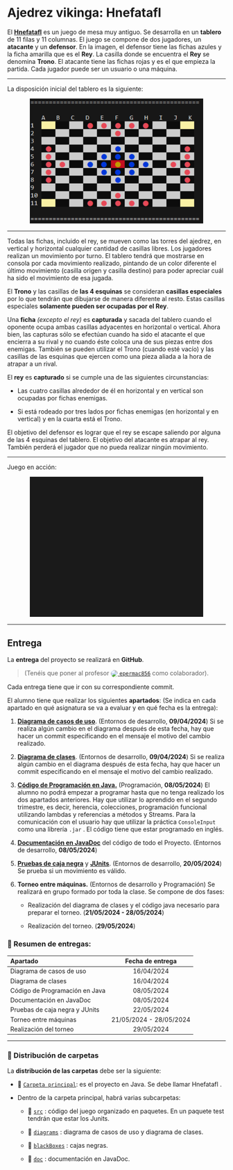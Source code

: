 # Ajedrez vikinga: Hnefatafl

El [**Hnefatafl**](https://es.wikipedia.org/wiki/Hnefatafl) es un juego de mesa muy antiguo. Se desarrolla en un **tablero** de 11 filas y 11 columnas. El juego se compone de dos jugadores, un **atacante** y un **defensor**. En la
imagen, el defensor tiene las fichas azules y la ficha amarilla que es el **Rey**. La casilla donde se encuentra el **Rey** se denomina **Trono**. El atacante tiene las fichas rojas y es el que empieza la partida. Cada jugador puede ser un usuario o una máquina.

-----

La disposición inicial del tablero es la siguiente:



<p align="center">
 <img alt="Tablero Inicial" width="400px" src="/doc/resources/eclipse_board.png" />
</p>

----

Todas las fichas, incluido el rey, se mueven como las torres del ajedrez, en vertical y horizontal cualquier cantidad de casillas libres. Los jugadores realizan un movimiento por turno. El tablero tendrá que mostrarse en consola por cada movimiento realizado, pintando de un color diferente el último movimiento (casilla origen y casilla destino) para poder apreciar cuál ha sido el movimiento de esa jugada.

El **Trono** y las casillas de **las 4 esquinas** se consideran **casillas especiales** por lo que tendrán que dibujarse de manera diferente al resto. Estas casillas especiales **solamente pueden ser ocupadas por el Rey**.

Una **ficha** _(excepto el rey)_ es **capturada** y sacada del tablero cuando el oponente ocupa ambas casillas adyacentes en horizontal o vertical. Ahora bien, las capturas sólo se efectúan cuando ha sido el atacante el que encierra a su rival y no cuando éste coloca una de sus piezas entre dos enemigas. También se pueden utilizar el Trono (cuando esté vacío) y las casillas de las esquinas que ejercen como una pieza aliada a la hora de atrapar a un rival.

El **rey** es **capturado** si se cumple una de las siguientes circunstancias:

- Las cuatro casillas alrededor de él en horizontal y en vertical son ocupadas por
fichas enemigas.

- Si está rodeado por tres lados por fichas enemigas (en horizontal y en vertical) y en
la cuarta está el Trono.

El objetivo del defensor es lograr que el rey se escape saliendo por alguna de las 4
esquinas del tablero. El objetivo del atacante es atrapar al rey. También perderá el
jugador que no pueda realizar ningún movimiento.

----

Juego en acción:

<p align="center">
 <img alt="CPU jugando contra otra CPU" width="400px" src="/doc/resources/eclipse_testgame.gif" />
</p>


----

## Entrega

La **entrega** del proyecto se realizará en **GitHub**.

> (Tenéis que poner al profesor [<img style="vertical-align:middle; border-radius: 50%; width:20px" src="https://avatars.githubusercontent.com/u/93053595"> `epermac856`](https://github.com/epermac856/) como colaborador). 

Cada entrega tiene que ir con su correspondiente
commit.

El alumno tiene que realizar los siguientes **apartados**: (Se indica en cada apartado en qué asignatura se va a evaluar y en qué fecha es la entrega):

  1. [**Diagrama de casos de uso**](/diagrams/UseCaseDiagram.drawio.png). (Entornos de desarrollo, **09/04/2024**) Si se realiza algún cambio en el diagrama después de esta fecha, hay que hacer un commit especificando en el mensaje el motivo del cambio realizado.

  2. [**Diagrama de clases**](/diagrams/ClassDiagram.drawio.png). (Entornos de desarrollo, **09/04/2024**) Si se realiza algún cambio en el diagrama después de esta fecha, hay que hacer un commit especificando en el mensaje el motivo del cambio realizado.

  3. [**Código de Programación en Java.**](/src/) (Programación, **08/05/2024**) El alumno no podrá empezar a programar hasta que no tenga realizado los dos apartados anteriores. Hay que utilizar lo aprendido en el segundo trimestre, es decir, herencia, colecciones, programación funcional utilizando lambdas y referencias a métodos y Streams. Para la comunicación con el usuario hay que utilizar la práctica `ConsoleInput` como una librería `.jar` . El código tiene que estar programado en inglés.

  4. [**Documentación en JavaDoc**](/doc/) del código de todo el Proyecto. (Entornos de
  desarrollo, **08/05/2024**)
  
  1. [**Pruebas de caja negra**](/blackBoxes/MovesBlackBox.xlsx) y [**JUnits**](/src/test/MoveTest.java). (Entornos de desarrollo, **20/05/2024**) Se prueba si un movimiento es válido.

  2. **Torneo entre máquinas.** (Entornos de desarrollo y Programación) Se realizará en grupo formado por toda la clase. Se compone de dos fases:

     * Realización del diagrama de clases y el código java necesario para preparar el torneo. (**21/05/2024 - 28/05/2024**)
    
     * Realización del torneo. (**29/05/2024**)

### 📅 Resumen de entregas:

| Apartado  | Fecha de entrega |
| :----------- | :-----------: |
| Diagrama de casos de uso        | 16/04/2024 |
| Diagrama de clases              | 16/04/2024 |
| Código de Programación en Java  | 08/05/2024 |
| Documentación en JavaDoc        | 08/05/2024 |
| Pruebas de caja negra y  JUnits | 22/05/2024 |
| Torneo entre máquinas           | 21/05/2024 - 28/05/2024 |
| Realización del torneo          | 29/05/2024 |

*** 

### 📁 Distribución de carpetas

La **distribución de las carpetas** debe ser la siguiente:

* 📁 [`Carpeta principal`](/): es el proyecto en Java. Se debe llamar Hnefatafl .

* Dentro de la carpeta principal, habrá varias subcarpetas:
 
    * 📁 [`src`](/src/) : código del juego organizado en paquetes. En un paquete test tendrán que estar los Junits.
     
    * 📁 [`diagrams`](/diagrams/) : diagrama de casos de uso y diagrama de clases.
     
    * 📁 [`blackBoxes`](/blackBoxes/) : cajas negras.
     
    * 📁 [`doc`](/doc/)  : documentación en JavaDoc.
